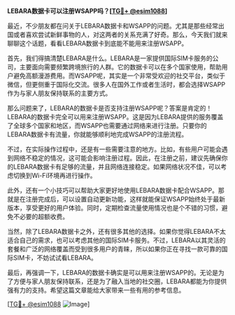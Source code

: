 **LEBARA数据卡可以注册WSAPP吗？[[TG💪+ @esim1088](https://t.me/s/esim1088)]**

最近，不少朋友都在问关于LEBARA数据卡和WSAPP的问题。尤其是那些经常出国或者喜欢尝试新鲜事物的人，对这两者的关系充满了好奇。那么，今天我们就来聊聊这个话题，看看LEBARA数据卡到底能不能用来注册WSAPP。

首先，我们得搞清楚LEBARA是什么。LEBARA是一家提供国际SIM卡服务的公司，主要面向需要频繁跨境旅行的人群。它的数据卡可以在多个国家使用，帮助用户避免高额漫游费用。而WSAPP呢，其实是一个非常受欢迎的社交平台，类似于微信，但更侧重于国际化交流。很多人在国外工作或者生活时，都会选择WSAPP作为与家人朋友保持联系的主要方式。

那么问题来了，LEBARA的数据卡是否支持注册WSAPP呢？答案是肯定的！LEBARA的数据卡完全可以用来注册WSAPP。这是因为LEBARA提供的服务覆盖了全球多个国家和地区，而WSAPP也需要通过网络来进行注册。只要你的LEBARA数据卡有流量，你就能够顺利地完成WSAPP的注册流程。

不过，在实际操作过程中，还是有一些需要注意的地方。比如，有些用户可能会遇到网络不稳定的情况，这可能会影响注册过程。因此，在注册之前，建议先确保你的LEBARA数据卡有足够的流量，并且网络连接稳定。如果网络状况不佳，可以考虑切换到Wi-Fi环境再进行操作。

此外，还有一个小技巧可以帮助大家更好地使用LEBARA数据卡配合WSAPP。那就是在注册完成后，可以设置自动更新功能，这样就能保证WSAPP始终处于最新版本，享受更好的用户体验。同时，定期检查流量使用情况也是个不错的习惯，避免不必要的超额收费。

当然，除了LEBARA数据卡之外，还有很多其他的选择。如果你觉得LEBARA不太适合自己的需求，也可以考虑其他的国际SIM卡服务。不过，LEBARA以其灵活的套餐和广泛的网络覆盖而受到很多用户的青睐，所以如果你正在寻找一款可靠的国际SIM卡，不妨试试看LEBARA。

最后，再强调一下，LEBARA的数据卡确实是可以用来注册WSAPP的。无论是为了方便与家人朋友保持联系，还是为了融入当地的社交圈，LEBARA都能为你提供强有力的支持。希望这篇文章能给大家带来一些有用的参考信息。

[[TG💪+ @esim1088](https://t.me/s/esim1088) ![Image](https://i.postimg.cc/4NQfJmqS/Snipaste-2025-05-13-00-14-12.png)]